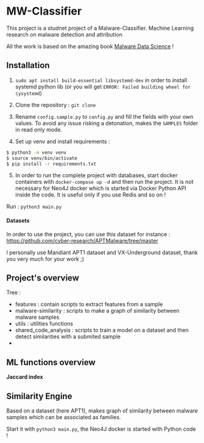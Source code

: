# MW-Classifier

This project is a studnet project of a Malware-Classifier.
 Machine Learning research on malware detection and attribution

All the work is based on the amazing book [Malware Data Science](Malware.pdf) !


## Installation

1) `sudo apt install build-essential libsystemd-dev` in order to install systemd python lib (or you will get `ERROR: Failed building wheel for cysystemd`)

2) Clone the repository : `git clone`

3) Rename `config.sample.py` to `config.py` and fill the fields with your own values.
To avoid any issue risking a detonation, makes the `SAMPLES` folder in read only mode.

4) Set up venv and install requirements :
```bash
$ python3 -m venv venv
$ source venv/bin/activate
$ pip install -r requirements.txt
```

5) In order to run the complete project with databases, start docker containers with `docker-compose up -d` and then run the project.
It is not necessary for Neo4J docker which is started via Docker Python API inside the code.
It is useful only if you use Redis and so on !

Run : `python3 main.py`

#### Datasets

In order to use the project, you can use this dataset for instance : https://github.com/cyber-research/APTMalware/tree/master

I personally use Mandiant APT1 dataset and VX-Underground dataset, thank you very much for your work ;)

## Project's overview


Tree :
- features : contain scripts to extract features from a sample
- malware-similarity : scripts to make a graph of similarity between malware samples
- utils : utilities functions
- shared_code_analysis : scripts to train a model on a dataset and then detect similarities with a submited sample
- 

## ML functions overview

**Jaccard index**


## Similarity Engine

Based on a dataset (here APT1), makes graph of similarity between malware samples which can be associated as families.

Start it with `python3 main.py`, the Neo4J docker is started with Python code !

